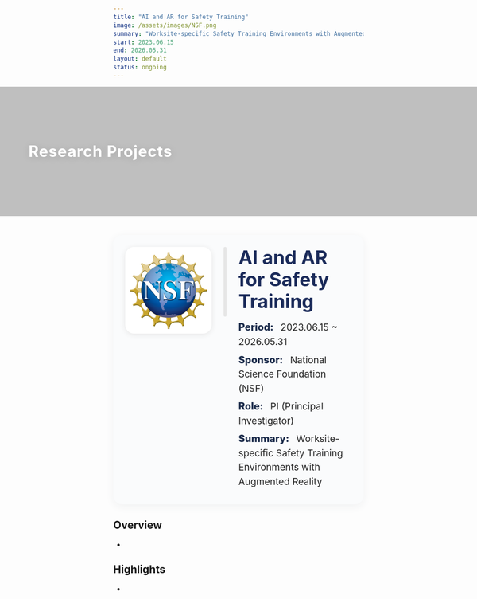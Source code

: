 ```yaml
---
title: "AI and AR for Safety Training"
image: /assets/images/NSF.png
summary: "Worksite-specific Safety Training Environments with Augmented Reality"
start: 2023.06.15
end: 2026.05.31
layout: default
status: ongoing
---
```


<style>
.project-detail-header-image {
  position: relative;
  width: 100vw;
  left: 50%;
  right: 50%;
  margin-left: -50vw;
  margin-right: -50vw;
  height: 260px;
  background: url('/assets/images/Tower.JPG') center center / cover no-repeat;
  display: flex;
  align-items: center;
}
.project-detail-header-overlay {
  position: absolute;
  inset: 0;
  background: rgba(30,30,30,0.28);
  z-index: 1;
}
.project-detail-header-text {
  position: relative;
  z-index: 2;
  color: #fff;
  font-size: 2.2em;
  font-weight: 700;
  margin-left: 6vw;
  margin-right: auto;
  text-shadow: 0 2px 16px rgba(0,0,0,0.13);
  letter-spacing: 1px;
  display: flex;
  align-items: center;
  justify-content: flex-start;
  width: 100%;
  height: 100%;
  text-align: left;
}
@media (max-width: 800px) {
  .project-detail-header-image { height: 140px; }
  .project-detail-header-text { font-size: 1.2em; margin-left: 12px;}
}

.project-meta-flex-row {
  display: flex;
  align-items: flex-start;
  gap: 0;
  margin: 38px 0 28px 0;
  background: #fafbfc;
  border-radius: 18px;
  box-shadow: 0 4px 18px #f0f1f2;
  padding: 24px 36px 24px 24px;
  max-width: 1100px;
  min-width: 320px;
}
.project-meta-logo-col {
  flex-shrink: 0;
  display: flex;
  align-items: center;
  justify-content: center;
  padding-right: 16px;
}
.project-meta-logo-col img {
  width: 160px;
  height: 160px;
  object-fit: contain;
  background: #fff;
  border-radius: 18px;
  box-shadow: 0 2px 12px #e6e6e6;
  padding: 7px;
}
.project-meta-divider {
  width: 6px;
  min-width: 6px;
  height: 140px;
  margin: 0 24px 0 8px;
  background: #e6e6e6;
  border-radius: 5px;
  display: block;
}
.project-meta-info-col {
  flex: 1;
  min-width: 0;
  display: flex;
  flex-direction: column;
  justify-content: center;
}
.project-meta-title2 {
  font-size: 2.7em;
  font-weight: 700;
  color: #1b2b5a;
  margin-bottom: 16px;
  line-height: 1.16;
}
.project-meta-row2 {
  font-size: 1.35em;
  color: #232323;
  margin-bottom: 7px;
  line-height: 1.5;
}
.project-meta-row2 b {
  color: #1d2d4c;
  font-weight: 800;
  margin-right: 9px;
  font-size: 1.05em;
}
@media (max-width: 850px) {
  .project-meta-flex-row { padding: 12px 8px 12px 8px; max-width: 99vw;}
  .project-meta-logo-col img { width: 100px; height: 100px; }
  .project-meta-divider { height: 80px; margin: 0 10px 0 4px; }
  .project-meta-title2 { font-size: 1.1em; }
  .project-meta-row2 { font-size: 1em; }
}
@media (max-width: 700px) {
  .project-meta-flex-row { flex-direction: column; align-items: stretch; }
  .project-meta-logo-col, .project-meta-info-col { justify-content: flex-start; }
  .project-meta-divider { display: none; }
  .project-meta-logo-col img { width: 70px; height: 70px;}
}
</style>

<div class="project-detail-header-image">
  <div class="project-detail-header-overlay"></div>
  <div class="project-detail-header-text">
    Research Projects
  </div>
</div>

<div class="project-meta-flex-row">
  <div class="project-meta-logo-col">
    <img src="/assets/images/NSF.png" alt="NSF Logo" />
  </div>
  <div class="project-meta-divider"></div>
  <div class="project-meta-info-col">
    <div class="project-meta-title2">
      AI and AR for Safety Training
    </div>
    <div class="project-meta-row2"><b>Period:</b> 2023.06.15 ~ 2026.05.31</div>
    <div class="project-meta-row2"><b>Sponsor:</b> National Science Foundation (NSF)</div>
    <div class="project-meta-row2"><b>Role:</b> PI (Principal Investigator)</div>
    <div class="project-meta-row2"><b>Summary:</b> Worksite-specific Safety Training Environments with Augmented Reality</div>
  </div>
</div>

## Overview

-

## Highlights

-

